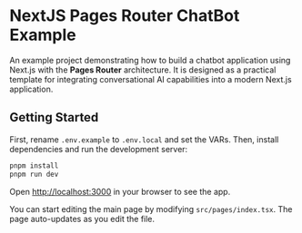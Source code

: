# NextJS Pages Router ChatBot Example

An example project demonstrating how to build a chatbot application using Next.js with the **Pages Router** architecture. It is designed as a practical template for integrating conversational AI capabilities into a modern Next.js application.

## Getting Started

First, rename `.env.example` to `.env.local` and set the VARs. 
Then, install dependencies and run the development server:

```bash
pnpm install
pnpm run dev
```

Open [http://localhost:3000](http://localhost:3000) in your browser to see the app.

You can start editing the main page by modifying `src/pages/index.tsx`. The page auto-updates as you edit the file.
